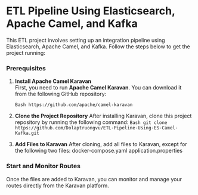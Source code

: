 # ETL Pipeline Using Elasticsearch, Apache Camel, and Kafka

This ETL project involves setting up an integration pipeline using Elasticsearch, Apache Camel, and Kafka. Follow the steps below to get the project running:

### Prerequisites
1. **Install Apache Camel Karavan**  
   First, you need to run **Apache Camel Karavan**. You can download it from the following GitHub repository:
   
   `Bash
   https://github.com/apache/camel-karavan
   `
3. **Clone the Project Repository**
   After installing Karavan, clone this project repository by running the following command:
   `Bash
   git clone https://github.com/Dolaptruongvu/ETL-Pipeline-Using-ES-Camel-Kafka.git
   `
3. **Add Files to Karavan**
After cloning, add all files to Karavan, except for the following two files:
docker-compose.yaml
application.properties

### Start and Monitor Routes
Once the files are added to Karavan, you can monitor and manage your routes directly from the Karavan platform.

